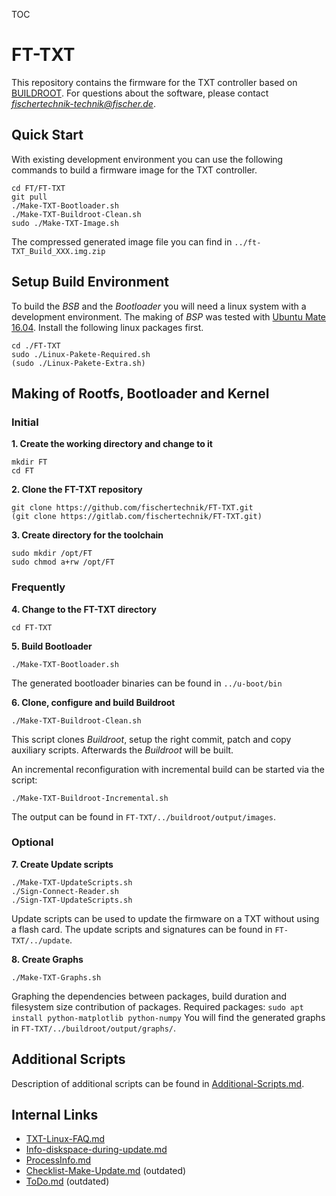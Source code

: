 TOC

# FT-TXT
This repository contains the firmware for the TXT controller based on [BUILDROOT](https://buildroot.org/downloads/manual/manual.pdf).
For questions about the software, please contact *fischertechnik-technik@fischer.de*.

## Quick Start
With existing development environment you can use the following commands to build a firmware image for the TXT controller.
  ```
  cd FT/FT-TXT
  git pull
  ./Make-TXT-Bootloader.sh
  ./Make-TXT-Buildroot-Clean.sh
  sudo ./Make-TXT-Image.sh
  ```
The compressed generated image file you can find in `../ft-TXT_Build_XXX.img.zip`

## Setup Build Environment
To build the *BSB* and the *Bootloader* you will need a linux system with a development environment.
The making of *BSP* was tested with [Ubuntu Mate 16.04](http://cdimage.ubuntu.com/ubuntu-mate/releases/16.04.4/release/ubuntu-mate-16.04.4-desktop-amd64.iso).
Install the following linux packages first.
  ```
  cd ./FT-TXT
  sudo ./Linux-Pakete-Required.sh
  (sudo ./Linux-Pakete-Extra.sh)
  ```

## Making of Rootfs, Bootloader and Kernel
### Initial
**1. Create the working directory and change to it**
  ```
  mkdir FT
  cd FT
  ```

**2. Clone the FT-TXT repository**
  ```
  git clone https://github.com/fischertechnik/FT-TXT.git
  (git clone https://gitlab.com/fischertechnik/FT-TXT.git)
  ```

**3. Create directory for the toolchain**
  ```
  sudo mkdir /opt/FT
  sudo chmod a+rw /opt/FT
  ```
### Frequently
**4. Change to the FT-TXT directory**
  ```
  cd FT-TXT
  ```	

**5. Build Bootloader**
  ```
  ./Make-TXT-Bootloader.sh
  ```
  The generated bootloader binaries can be found in `../u-boot/bin`

**6. Clone, configure and build Buildroot**
  ```
  ./Make-TXT-Buildroot-Clean.sh
  ```
  This script clones *Buildroot*, setup the right commit, patch and copy auxiliary scripts. Afterwards the *Buildroot* will be built.
  
  An incremental reconfiguration with incremental build can be started via the script:
  ```
  ./Make-TXT-Buildroot-Incremental.sh
  ```
  The output can be found in `FT-TXT/../buildroot/output/images`.

### Optional
**7. Create Update scripts**
  ```
  ./Make-TXT-UpdateScripts.sh
  ./Sign-Connect-Reader.sh
  ./Sign-TXT-UpdateScripts.sh
  ```
  Update scripts can be used to update the firmware on a TXT without using a flash card.
  The update scripts and signatures can be found in `FT-TXT/../update`.

**8. Create Graphs**
  ```
  ./Make-TXT-Graphs.sh
  ```
  Graphing the dependencies between packages, build duration and filesystem size contribution of packages.
  Required packages: `sudo apt install python-matplotlib python-numpy`
  You will find the generated graphs in `FT-TXT/../buildroot/output/graphs/`.

## Additional Scripts
Description of additional scripts can be found in [Additional-Scripts.md](/Additional-Scripts.md).

## Internal Links
  - [TXT-Linux-FAQ.md](/TXT-Linux-FAQ.md)
  - [Info-diskspace-during-update.md](/Info-diskspace-during-update.md)
  - [ProcessInfo.md](/ProcessInfo.md)
  - [Checklist-Make-Update.md](/Checklist-Make-Update.md) (outdated)
  - [ToDo.md](/ToDo.md) (outdated)